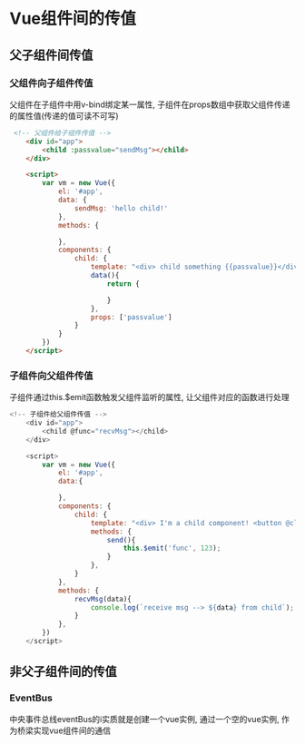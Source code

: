 # Vue组件间的传值

## 父子组件间传值

### 父组件向子组件传值

父组件在子组件中用v-bind绑定某一属性, 子组件在props数组中获取父组件传递的属性值(传递的值可读不可写)

```html
 <!-- 父组件给子组件传值 -->
    <div id="app">
        <child :passvalue="sendMsg"></child>
    </div>

    <script>
        var vm = new Vue({
            el: '#app',
            data: {
                sendMsg: 'hello child!'
            }, 
            methods: {

            },
            components: {
                child: {
                    template: "<div> child something {{passvalue}}</div>",
                    data(){
                        return {

                        }
                    },
                    props: ['passvalue']
                }
            }
        })
    </script>
```


### 子组件向父组件传值

子组件通过this.$emit函数触发父组件监听的属性, 让父组件对应的函数进行处理

```javascript
<!-- 子组件给父组件传值 -->
    <div id="app">
        <child @func="recvMsg"></child>
    </div>

    <script>
        var vm = new Vue({
            el: '#app',
            data:{

            },
            components: {
                child: {
                    template: "<div> I'm a child component! <button @click='send'>send msg to parent</button></div>",
                    methods: {
                        send(){
                            this.$emit('func', 123);
                        }
                    },
                }
            },
            methods: {
                recvMsg(data){
                    console.log(`receive msg --> ${data} from child`);
                }
            },
        })
    </script>

```

## 非父子组件间的传值

### EventBus

中央事件总线eventBus的i实质就是创建一个vue实例, 通过一个空的vue实例, 作为桥梁实现vue组件间的通信